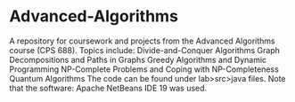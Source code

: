 # Advanced-Algorithms
A repository for coursework and projects from the Advanced Algorithms course (CPS 688). Topics include:  Divide-and-Conquer Algorithms Graph Decompositions and Paths in Graphs Greedy Algorithms and Dynamic Programming NP-Complete Problems and Coping with NP-Completeness Quantum Algorithms
The code can be found under lab>src>java files. Note that the software: Apache NetBeans IDE 19 was used.
